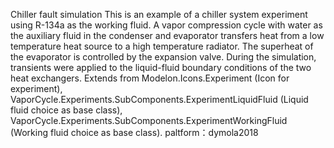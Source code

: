 Chiller fault simulation
This is an example of a chiller system experiment using R-134a as the working fluid. A vapor compression cycle with water as the auxiliary fluid in the condenser and evaporator transfers heat from a low temperature heat source to a high temperature radiator. The superheat of the evaporator is controlled by the expansion valve. During the simulation, transients were applied to the liquid-fluid boundary conditions of the two heat exchangers.
Extends from Modelon.Icons.Experiment (Icon for experiment), VaporCycle.Experiments.SubComponents.ExperimentLiquidFluid (Liquid fluid choice as base class), VaporCycle.Experiments.SubComponents.ExperimentWorkingFluid (Working fluid choice as base class).
paltform：dymola2018

